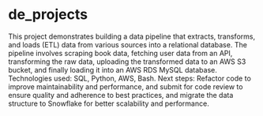 # de_projects
This project demonstrates building a data pipeline that extracts, transforms, and loads (ETL) data from various sources into a relational database. The pipeline involves scraping book data, fetching user data from an API, transforming the raw data, uploading the transformed data to an AWS S3 bucket, and finally loading it into an AWS RDS MySQL database.
Technologies used: SQL, Python, AWS, Bash.
Next steps: Refactor code to improve maintainability and performance, and submit for code review to ensure quality and adherence to best practices, and migrate the data structure to Snowflake for better scalability and performance.
